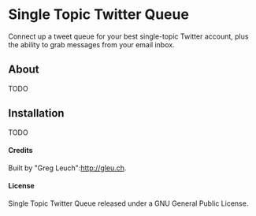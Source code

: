 # Single Topic Twitter Queue

Connect up a tweet queue for your best single-topic Twitter account, plus the ability to grab messages from your email inbox.

## About

TODO


## Installation

TODO


#### Credits

Built by "Greg Leuch":http://gleu.ch.


#### License

Single Topic Twitter Queue released under a GNU General Public License.